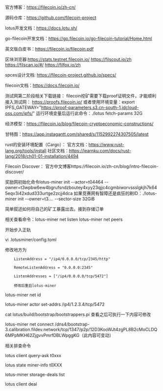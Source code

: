 官方博客：https://filecoin.io/zh-cn/

源码仓库：https://github.com/filecoin-project

lotus开发文档：https://docs.lotu.sh/

go-filecoin开发文档：https://go.filecoin.io/go-filecoin-tutorial/Home.html

英文版白皮书：https://filecoin.io/filecoin.pdf

区块浏览器:https://stats.testnet.filecoin.io/   https://filscout.io/zh   https://filscan.io/#/   https://filfox.io/zh

spces设计文档: https://filecoin-project.github.io/specs/

filecoin文档：https://docs.filecoin.io/

测试网第二阶段相关下载链接：
filecoin挖矿需要下载proof证明文件，才能顺利接入测试网：
https://proofs.filecoin.io/
或者使用环境变量：export IPFS_GATEWAY="https://proof-parameters.s3.cn-south-1.jdcloud-oss.com/ipfs/"
运行环境变量后运行此命令：./lotus fetch-params 32G

经济模型：https://filecoin.io/blog/filecoin-cryptoeconomic-constructions/

甘特图：https://app.instagantt.com/shared/s/1152992274307505/latest

rust的安装环境配置（Cargo）： 官方文档：https://www.rust-lang.org/tools/install  社区文档：https://learnku.com/docs/rust-lang/2018/ch01-01-installation/4494

Filecoin Discover： 官方中文博客https://filecoin.io/zh-cn/blog/intro-filecoin-discover/

奖励网初始化命令lotus-miner init --actor=t04464 --owner=t3wpbw6ew4bgrufsndzboutey4xyy23qjjc4cgmbiworvssslgkjh7k645eqv3i42xdud333urtge2zcjj4dca
如果竞赛网有智障还是疯狂的刷ID：./lotus-miner init --owner=t3.... --sector-size 32GiB

简单叙述如何将自己的矿工暴露出去。接到存储订单

相关查看命令：lotus-miner net listen lotus-miner net peers

开始步入正轨

  vi .lotusminer/config.toml
  
  修改地方为
  
        ListenAddress = "/ip4/0.0.0.0/tcp/2345/http"
        
        RemoteListenAddress = "0.0.0.0:2345"
        
        ListenAddresses = ["/ip4/0.0.0.0/tcp/5472"]
        
        修改后重启lotus-miner
        
  lotus-miner net  id
  
  lotus-miner actor set-addrs /ip4/1.2.3.4/tcp/5472
  
  cat lotus/build/bootstrap/bootstrappers.pi 查看之后可执行一下内容可修改
  
  lotus-miner net connect /dns4/bootstrap-3.calibration.fildev.network/tcp/1347/p2p/12D3KooWJt4zgPL8B2cMoCLDQ6MPpMKH62ZjgvvPmrfDBLWpggKG（此内容可变动）
  
  相关排查命令
  
  lotus client query-ask t0xxx
  
  lotus state miner-info t0XXX
  
  lotus-miner storage-deals list
  
  lotus client deal 
